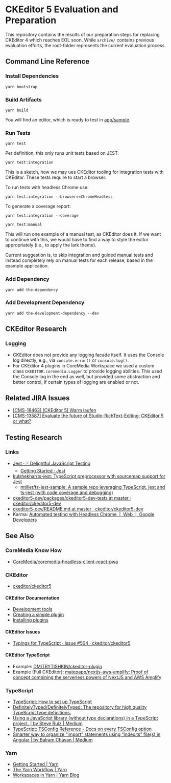 # CKEditor 5 Evaluation and Preparation

This repository contains the results of our preparation steps for
replacing CKEditor 4 which reaches EOL soon. While `archive/` contains
previous evaluation efforts, the root-folder represents the current
evaluation process.

## Command Line Reference

### Install Dependencies

```
yarn bootstrap
```

### Build Artifacts

```
yarn build
```

You will find an editor, which is ready to test in [app/sample](app/sample/index.html).

### Run Tests

```
yarn test
```

Per definition, this only runs unit tests based on JEST.

```
yarn test:integration
```

This is a sketch, how we may ues CKEditor tooling for integration tests with
CKEditor. These tests require to start a browser.

To run tests with headless Chrome use:

```
yarn test:integration --browsers=ChromeHeadless
```

To generate a coverage report:

```
yarn test:integration --coverage
```

```
yarn test:manual
```

This will run one example of a manual test, as CKEditor does it. If we want
to continue with this, we would have to find a way to style the editor
appropriately (i.e., to apply the lark theme).

Current suggestion is, to skip integration and guided manual tests and instead
completely rely on manual tests for each release, based in the example application.

### Add Dependency

```text
yarn add the-dependency
```

### Add Development Dependency

```text
yarn add the-development-dependency --dev
```

## CKEditor Research

### Logging

* CKEditor does not provide any logging facade itself. It uses the Console log
    directly, e.g., via `console.error()` or `console.log()`.
* For CKEditor 4 plugins in CoreMedia Workspace we used a custom class
    `CKEDITOR.coremedia.Logger` to provide logging abilities. This used
    the Console log in the end as well, but provided some abstraction and
    better control, if certain types of logging are enabled or not.

## Related JIRA Issues

* [\[CMS-18463\] \[CKEditor 5\] Warm laufen](https://jira.coremedia.com/browse/CMS-18463)
* [\[CMS-13587\] Evaluate the future of Studio-RichText-Editing: CKEditor 5 or what?](https://jira.coremedia.com/browse/CMS-13587)

## Testing Research

### Links

* [Jest · 🃏 Delightful JavaScript Testing](https://jestjs.io/)
    * [Getting Started · Jest](https://jestjs.io/docs/en/getting-started.html)
* [kulshekhar/ts-jest: TypeScript preprocessor with sourcemap support for Jest](https://github.com/kulshekhar/ts-jest)
    * [mtiller/ts-jest-sample: A sample repo leveraging TypeScript, jest and ts-jest (with code coverage and debugging)](https://github.com/mtiller/ts-jest-sample)
* [ckeditor5-dev/packages/ckeditor5-dev-tests at master · ckeditor/ckeditor5-dev](https://github.com/ckeditor/ckeditor5-dev/tree/master/packages/ckeditor5-dev-tests)
* [ckeditor5-dev/README.md at master · ckeditor/ckeditor5-dev](https://github.com/ckeditor/ckeditor5-dev/blob/master/packages/ckeditor5-dev-tests/bin/intellijkarmarunner/README.md)
* Karma: [Automated testing with Headless Chrome  |  Web  |  Google Developers](https://developers.google.com/web/updates/2017/06/headless-karma-mocha-chai)

## See Also

### CoreMedia Know How

* [CoreMedia/coremedia-headless-client-react-pwa](https://github.com/CoreMedia/coremedia-headless-client-react-pwa)

### CKEditor

* [ckeditor/ckeditor5](https://github.com/ckeditor/ckeditor5)

#### CKEditor Documentation

* [Development tools](https://ckeditor.com/docs/ckeditor5/latest/framework/guides/development-tools.html)
* [Creating a simple plugin](https://ckeditor.com/docs/ckeditor5/latest/framework/guides/creating-simple-plugin.html)
* [Installing plugins](https://ckeditor.com/docs/ckeditor5/latest/builds/guides/integration/installing-plugins.html)

#### CKEditor Issues

* [Typings for TypeScript · Issue #504 · ckeditor/ckeditor5](https://github.com/ckeditor/ckeditor5/issues/504)

#### CKEditor TypeScript

* Example: [DMITRYTISHKIN/ckeditor-plugin](https://github.com/DMITRYTISHKIN/ckeditor-plugin)
* Example (Full CKEditor): [matepapp/nextjs-aws-amplify: Proof of concept combining the serverless powers of NextJS and AWS Amplify](https://github.com/matepapp/nextjs-aws-amplify)

### TypeScript

* [TypeScript: How to set up TypeScript](https://www.typescriptlang.org/download)
* [DefinitelyTyped/DefinitelyTyped: The repository for high quality TypeScript type definitions.](https://github.com/DefinitelyTyped/DefinitelyTyped)
* [Using a JavaScript library (without type declarations) in a TypeScript project. | by Steve Ruiz | Medium](https://medium.com/@steveruiz/using-a-javascript-library-without-type-declarations-in-a-typescript-project-3643490015f3)
* [TypeScript: TSConfig Reference - Docs on every TSConfig option](https://www.typescriptlang.org/tsconfig)
* [Smarter way to organize “import” statements using “index.ts” file(s) in Angular | by Balram Chavan | Medium](https://medium.com/@balramchavan/smarter-way-to-organize-import-statements-using-index-ts-file-s-in-angular-c685e9d645b7)

### Yarn

* [Getting Started | Yarn](https://classic.yarnpkg.com/en/docs/getting-started/)
* [The Yarn Workflow | Yarn](https://classic.yarnpkg.com/en/docs/yarn-workflow)
* [Workspaces in Yarn | Yarn Blog](https://classic.yarnpkg.com/blog/2017/08/02/introducing-workspaces/)
